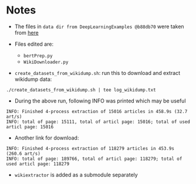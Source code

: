 # Notes

- The files in `data dir from DeepLearningExamples @b88db70`
were taken from [here](https://github.com/NVIDIA/DeepLearningExamples/tree/b88db70dc14952bd23a6f3467cae490809d74467/PyTorch/LanguageModeling/BERT/data)

- Files edited are:
    - `bertPrep.py`
    - `WikiDownloader.py`

- `create_datasets_from_wikidump.sh`: run this to download and extract wikidump data:

```shell script
./create_datasets_from_wikidump.sh | tee log_wikidump.txt
```

- During the above run, following INFO was printed which may be useful
```shell script
INFO: Finished 4-process extraction of 15016 articles in 458.9s (32.7 art/s)
INFO: total of page: 15111, total of articl page: 15016; total of used articl page: 15016
```

- Another link for download: 

```shell script
INFO: Finished 4-process extraction of 118279 articles in 453.9s (260.6 art/s)
INFO: total of page: 189766, total of articl page: 118279; total of used articl page: 118279
```

- `wikiextractor` is added as a submodule separately
